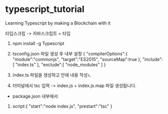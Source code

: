 # typescript_tutorial

Learning Typescript by making a Blockchain with it

타입스크립 -> 자바스크립트 + 타입

1) npm install -g Typescript
2) tsconfig.json 파일 생성 후 내부 설정
      {
        "compilerOptions":{
          "module":"commonjs",
          "target":"ES2015",
          "sourceMap":true
        },
        "include":[
          "index.ts"
        ],
        "exclude":[
          "node_modules"
        ]
      }

3) index.ts 파일을 생성하고 안에 내용 작성ㄴ
4) 터미널에서 tsc 입력 -> index.js + index.js.map 파일 생성됩니다.

* package.json 내부에서
1) script:{
  "start":"node index.js",
  "prestart":"tsc"
}
